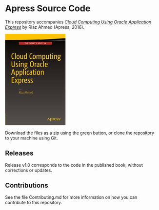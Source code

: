 # Apress Source Code

This repository accompanies [*Cloud Computing Using Oracle Application Express*](http://www.apress.com/9781484225011) by Riaz Ahmed (Apress, 2016).

![Cover image](9781484225011.jpg)

Download the files as a zip using the green button, or clone the repository to your machine using Git.

## Releases

Release v1.0 corresponds to the code in the published book, without corrections or updates.

## Contributions

See the file Contributing.md for more information on how you can contribute to this repository.
